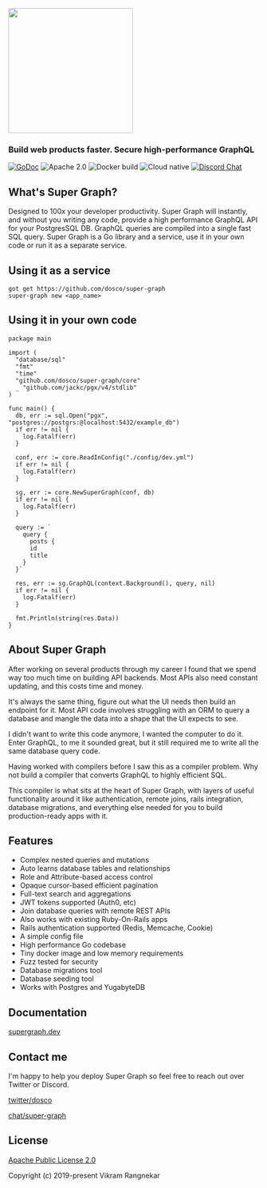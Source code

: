 <img src="docs/guide/.vuepress/public/super-graph.png" width="250" />

### Build web products faster. Secure high-performance GraphQL

[![GoDoc](https://img.shields.io/badge/godoc-reference-5272B4.svg)](https://pkg.go.dev/github.com/dosco/super-graph/core?tab=doc)
![Apache 2.0](https://img.shields.io/github/license/dosco/super-graph.svg?style=flat-square)
![Docker build](https://img.shields.io/docker/cloud/build/dosco/super-graph.svg?style=flat-square)
![Cloud native](https://img.shields.io/badge/cloud--native-enabled-blue.svg?style=flat-squareg)
[![Discord Chat](https://img.shields.io/discord/628796009539043348.svg)](https://discord.gg/6pSWCTZ)  

## What's Super Graph?

Designed to 100x your developer productivity. Super Graph will instantly, and without you writing any code, provide a high performance GraphQL API for your PostgresSQL DB. GraphQL queries are compiled into a single fast SQL query. Super Graph is a Go library and a service, use it in your own code or run it as a separate service.

## Using it as a service

```console
got get https://github.com/dosco/super-graph 
super-graph new <app_name>
```

## Using it in your own code

```golang
package main

import (
  "database/sql"
  "fmt"
  "time"
  "github.com/dosco/super-graph/core"
  _ "github.com/jackc/pgx/v4/stdlib"
)

func main() {
  db, err := sql.Open("pgx", "postgres://postgrs:@localhost:5432/example_db")
  if err != nil {
    log.Fatalf(err)
  }

  conf, err := core.ReadInConfig("./config/dev.yml")
  if err != nil {
    log.Fatalf(err)
  }

  sg, err := core.NewSuperGraph(conf, db)
  if err != nil {
    log.Fatalf(err)
  }

  query := `
    query {
      posts {
      id
      title
    }
  }`

  res, err := sg.GraphQL(context.Background(), query, nil)
  if err != nil {
    log.Fatalf(err)
  }

  fmt.Println(string(res.Data))
}
```

## About Super Graph

After working on several products through my career I found that we spend way too much time on building API backends. Most APIs also need constant updating, and this costs time and money.
            
It's always the same thing, figure out what the UI needs then build an endpoint for it. Most API code involves struggling with an ORM to query a database and mangle the data into a shape that the UI expects to see.

I didn't want to write this code anymore, I wanted the computer to do it. Enter GraphQL, to me it sounded great, but it still required me to write all the same database query code.

Having worked with compilers before I saw this as a compiler problem. Why not build a compiler that converts GraphQL to highly efficient SQL.

This compiler is what sits at the heart of Super Graph, with layers of useful functionality around it like authentication, remote joins, rails integration, database migrations, and everything else needed for you to build production-ready apps with it.

## Features

- Complex nested queries and mutations
- Auto learns database tables and relationships
- Role and Attribute-based access control
- Opaque cursor-based efficient pagination
- Full-text search and aggregations
- JWT tokens supported (Auth0, etc)
- Join database queries with remote REST APIs
- Also works with existing Ruby-On-Rails apps
- Rails authentication supported (Redis, Memcache, Cookie)
- A simple config file
- High performance Go codebase
- Tiny docker image and low memory requirements
- Fuzz tested for security
- Database migrations tool
- Database seeding tool
- Works with Postgres and YugabyteDB

## Documentation

[supergraph.dev](https://supergraph.dev)

## Contact me

I'm happy to help you deploy Super Graph so feel free to reach out over
Twitter or Discord.

[twitter/dosco](https://twitter.com/dosco)

[chat/super-graph](https://discord.gg/6pSWCTZ)

## License

[Apache Public License 2.0](https://opensource.org/licenses/Apache-2.0)

Copyright (c) 2019-present Vikram Rangnekar


